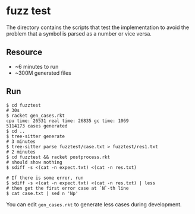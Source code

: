 # fuzz test

The directory contains the scripts that test the implementation to avoid the problem that a symbol is parsed as a number or vice versa.

## Resource

* ~6 minutes to run
* ~300M generated files

## Run

```shell
$ cd fuzztest
# 30s
$ racket gen_cases.rkt
cpu time: 26531 real time: 26835 gc time: 1069
5114173 cases generated
$ cd ..
$ tree-sitter generate
# 3 minutes
$ tree-sitter parse fuzztest/case.txt > fuzztest/res1.txt
# 2 minutes
$ cd fuzztest && racket postprocess.rkt
# should show nothing
$ sdiff -s <(cat -n expect.txt) <(cat -n res.txt)

# If there is some error, run
$ sdiff -s <(cat -n expect.txt) <(cat -n res.txt) | less
# then get the first error case at `N`-th line
$ cat case.txt | sed n 'Np'
```

You can edit `gen_cases.rkt` to generate less cases during development.

